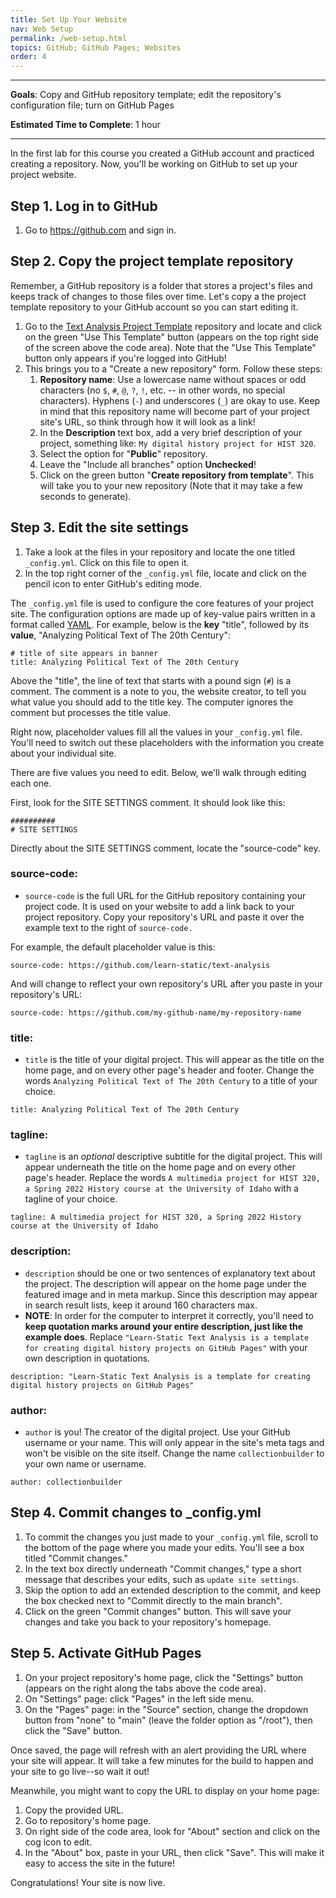 ```yaml
---
title: Set Up Your Website
nav: Web Setup
permalink: /web-setup.html
topics: GitHub; GitHub Pages; Websites
order: 4
---
```


---

**Goals**: Copy and GitHub repository template; edit the repository's configuration file; turn on GitHub Pages

**Estimated Time to Complete**: 1 hour

---

In the first lab for this course you created a GitHub account and practiced creating a repository. Now, you'll be working on GitHub to set up your project website. 

## Step 1. Log in to GitHub

1. Go to <https://github.com> and sign in.

## Step 2. Copy the project template repository

Remember, a GitHub repository is a folder that stores a project's files and keeps track of changes to those files over time.
Let's copy a the project template repository to your GitHub account so you can start editing it.

1. Go to the [Text Analysis Project Template](https://github.com/learn-static/text-analysis) repository and locate and click on the green "Use This Template" button (appears on the top right side of the screen above the code area). Note that the "Use This Template" button only appears if you're logged into GitHub!
2. This brings you to a "Create a new repository" form. Follow these steps:
    1. **Repository name**: Use a lowercase name without spaces or odd characters (no `$`, `#`, `@`, `?`, `!`, etc. -- in other words, no special characters). Hyphens (`-`) and underscores (`_`) are okay to use. Keep in mind that this repository name will become part of your project site's URL, so think through how it will look as a link!
    2. In the **Description** text box, add a very brief description of your project, something like: `My digital history project for HIST 320`.
    3. Select the option for "**Public**" repository.
    4. Leave the "Include all branches" option **Unchecked**!
    5. Click on the green button "**Create repository from template**". This will take you to your new repository (Note that it may take a few seconds to generate).

## Step 3. Edit the site settings

1. Take a look at the files in your repository and locate the one titled `_config.yml`. Click on this file to open it.
2. In the top right corner of the `_config.yml` file, locate and click on the pencil icon to enter GitHub's editing mode.

The `_config.yml` file is used to configure the core features of your project site.
The configuration options are made up of key-value pairs written in a format called [YAML](https://collectionbuilder.github.io/cb-docs/docs/glossary/#yaml). 
For example, below is the **key** "title", followed by its **value**, "Analyzing Political Text of The 20th Century":

```
# title of site appears in banner
title: Analyzing Political Text of The 20th Century
```

Above the "title", the line of text that starts with a pound sign (`#`) is a comment.
The comment is a note to you, the website creator, to tell you what value you should add to the title key. 
The computer ignores the comment but processes the title value.

Right now, placeholder values fill all the values in your `_config.yml` file.
You'll need to switch out these placeholders with the information you create about your individual site.

There are five values you need to edit.
Below, we'll walk through editing each one.

First, look for the SITE SETTINGS comment.
It should look like this:

```
##########
# SITE SETTINGS
```

Directly about the SITE SETTINGS comment, locate the "source-code" key.  

### source-code: 

- `source-code` is the full URL for the GitHub repository containing your project code. It is used on your website to add a link back to your project repository. Copy your repository's URL and paste it over the example text to the right of `source-code.`

For example, the default placeholder value is this:
```
source-code: https://github.com/learn-static/text-analysis
```

And will change to reflect your own repository's URL after you paste in your repository's URL:
```
source-code: https://github.com/my-github-name/my-repository-name
```

### title: 

- `title` is the title of your digital project. This will appear as the title on the home page, and on every other page's header and footer. Change the words `Analyzing Political Text of The 20th Century` to a title of your choice.
```
title: Analyzing Political Text of The 20th Century
```

### tagline: 

- `tagline` is an *optional* descriptive subtitle for the digital project. This will appear underneath the title on the home page and on every other page's header. Replace the words `A multimedia project for HIST 320, a Spring 2022 History course at the University of Idaho` with a tagline of your choice.
```
tagline: A multimedia project for HIST 320, a Spring 2022 History course at the University of Idaho
```

### description:

- `description` should be one or two sentences of explanatory text about the project. The description will appear on the home page under the featured image and in meta markup. Since this description may appear in search result lists, keep it around 160 characters max.
- **NOTE**: In order for the computer to interpret it correctly, you'll need to **keep quotation marks around your entire description, just like the example does**. Replace `"Learn-Static Text Analysis is a template for creating digital history projects on GitHub Pages"` with your own description in quotations.
```
description: "Learn-Static Text Analysis is a template for creating digital history projects on GitHub Pages"
```

### author: 

- `author` is you! The creator of the digital project. Use your GitHub username or your name. This will only appear in the site's meta tags and won't be visible on the site itself. Change the name `collectionbuilder` to your own name or username.
```
author: collectionbuilder
```

## Step 4. Commit changes to _config.yml
1. To commit the changes you just made to your `_config.yml` file, scroll to the bottom of the page where you made your edits. You'll see a box titled "Commit changes."
2. In the text box directly underneath "Commit changes," type a short message that describes your edits, such as `update site settings`.
3. Skip the option to add an extended description to the commit, and keep the box checked next to "Commit directly to the main branch".
4. Click on the green "Commit changes" button. This will save your changes and take you back to your repository's homepage.

## Step 5. Activate GitHub Pages

1. On your project repository's home page, click the "Settings" button (appears on the right along the tabs above the code area).
2. On "Settings" page: click "Pages" in the left side menu.
3. On the "Pages" page: in the "Source" section, change the dropdown button from "none" to "main" (leave the folder option as "/root"), then click the "Save" button. 

Once saved, the page will refresh with an alert providing the URL where your site will appear. 
It will take a few minutes for the build to happen and your site to go live--so wait it out! 

Meanwhile, you might want to copy the URL to display on your home page:

1. Copy the provided URL.
2. Go to repository's home page.
3. On right side of the code area, look for "About" section and click on the cog icon to edit. 
4. In the "About" box, paste in your URL, then click "Save". This will make it easy to access the site in the future!

Congratulations! 
Your site is now live. 
